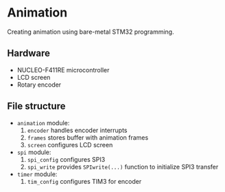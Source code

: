 # Animation

Creating animation using bare-metal STM32 programming.

## Hardware

- NUCLEO-F411RE microcontroller
- LCD screen
- Rotary encoder

## File structure

- `animation` module:
    1. `encoder` handles encoder interrupts
    2. `frames` stores buffer with animation frames
    2. `screen` configures LCD screen
- `spi` module:
    1. `spi_config` configures SPI3
    2. `spi_write` provides `SPIwrite(...)` function to initialize SPI3 transfer
- `timer` module:
    1. `tim_config` configures TIM3 for encoder
